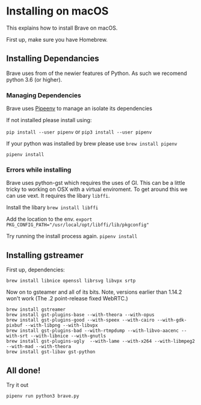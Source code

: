 # Installing on macOS

This explains how to install Brave on macOS.

First up, make sure you have Homebrew.

## Installing Dependancies

Brave uses from of the newier features of Python. As such we recomend python 3.6 (or higher).

### Managing Dependencies

Brave uses [Pipeenv](https://packaging.python.org/tutorials/managing-dependencies/#managing-dependencies) to manage an isolate its dependencies 

If not installed please install using:

`pip install --user pipenv` or `pip3 install --user pipenv`

If your python was installed by brew please use `brew install pipenv`

`pipenv install`

### Errors while installing

Brave uses python-gst which requires the uses of GI. This can be a little tricky to working on OSX with a virtual enviroment. To get around this we can use vext. It requires the libary `libffi`.

Install the libary
`brew install libffi`

Add the location to the env.
`export PKG_CONFIG_PATH="/usr/local/opt/libffi/lib/pkgconfig"`

Try running the install process again.
`pipenv install`

## Installing gstreamer

First up, dependencies:

```
brew install libnice openssl librsvg libvpx srtp
```

Now on to gsteamer and all of its bits.
Note, versions earlier than 1.14.2 won't work (The .2 point-release fixed WebRTC.)

```
brew install gstreamer
brew install gst-plugins-base --with-theora --with-opus
brew install gst-plugins-good --with-speex --with-cairo --with-gdk-pixbuf --with-libpng --with-libvpx
brew install gst-plugins-bad --with-rtmpdump --with-libvo-aacenc --with-srt --with-libnice --with-gnutls
brew install gst-plugins-ugly  --with-lame --with-x264 --with-libmpeg2 --with-mad --with-theora
brew install gst-libav gst-python
```

## All done!

Try it out

`pipenv run python3 brave.py`

